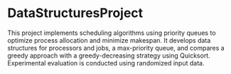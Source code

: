 # DataStructuresProject
This project implements scheduling algorithms using priority queues to optimize process allocation and minimize makespan. It develops data structures for processors and jobs, a max-priority queue, and compares a greedy approach with a greedy-decreasing strategy using Quicksort. Experimental evaluation is conducted using randomized input data.
